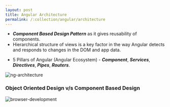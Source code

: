 ```yaml
---
layout: post
title: Angular Architecture
permalink: /:collection/angular/architecture
---
```



* ***Component Based Design Pattern*** as it gives reusability of components.
* Hierarchical structure of views is a key factor in the way Angular detects and responds to changes in the DOM and app data.
- 5 Pillars of Angular (Angular Ecosystem) - ***Component***, ***Services***, ***Directives***, ***Pipes***, ***Routers***.

![ng-architecture]({{site.cdn}}/angular/ng-architecture.png)

### Object Oriented Design v/s Component Based Design
![browser-development]({{site.cdn}}/angular/browser-development.png)
